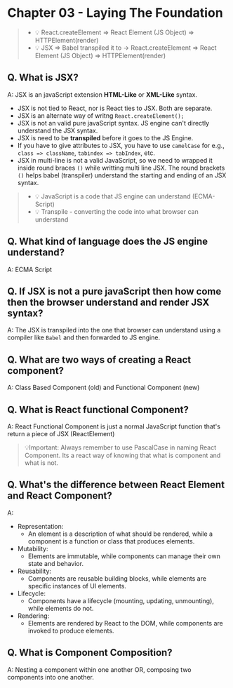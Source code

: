 # Chapter 03 - Laying The Foundation

> - 💡 React.createElement => React Element (JS Object) => HTTPElement(render)
> - 💡 JSX => Babel transpiled it to -> React.createElement => React Element (JS Object) => HTTPElement(render)

## Q. What is JSX?

A: JSX is an javaScript extension **HTML-Like** or **XML-Like** syntax.

- JSX is not tied to React, nor is React ties to JSX. Both are separate.
- JSX is an alternate way of writng `React.createElement();`
- JSX is not an valid pure javaScript syntax. JS engine can't directly understand the JSX syntax.
- JSX is need to be **transpiled** before it goes to the JS Engine.
- If you have to give attributes to JSX, you have to use `camelCase` for e.g., `class => className`, `tabindex => tabIndex`, etc.
- JSX in multi-line is not a valid JavaScript, so we need to wrapped it inside round braces `()` while writting multi line JSX.
The round brackets `()` helps babel (transpiler) understand the starting and ending of an JSX syntax.

> - 💡 JavaScript is a code that JS engine can understand (ECMA-Script)
> - 💡 Transpile - converting the code into what browser can understand

## Q. What kind of language does the JS engine understand?

A: ECMA Script

## Q. If JSX is not a pure javaScript then how come then the browser understand and render JSX syntax?

A: The JSX is transpiled into the one that browser can understand using a compiler like `Babel` and then forwarded to JS engine.

## Q. What are two ways of creating a React component?

A: Class Based Component (old) and Functional Component (new)

## Q. What is React functional Component?

A: React Functional Component is just a normal JavaScript function that's return a piece of JSX (ReactElement)

> 💡Important: Always remember to use PascalCase in naming React Component. Its a react way of knowing that what is component and what is not.

## Q. What's the difference between React Element and React Component?

A:

- Representation:
  - An element is a description of what should be rendered, while a component is a function or class that produces elements.
- Mutability:
  - Elements are immutable, while components can manage their own state and behavior.
- Reusability:
  - Components are reusable building blocks, while elements are specific instances of UI elements.
- Lifecycle:
  - Components have a lifecycle (mounting, updating, unmounting), while elements do not.
- Rendering:
  - Elements are rendered by React to the DOM, while components are invoked to produce elements.

## Q. What is Component Composition?

A: Nesting a component within one another OR, composing two components into one another.
